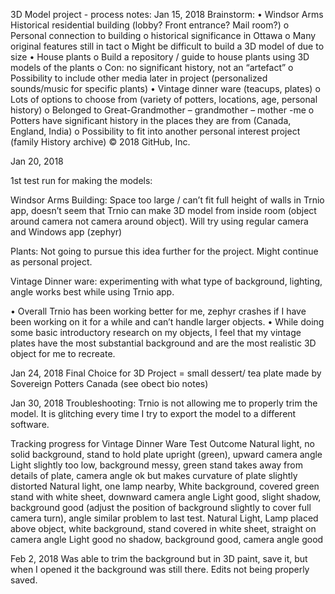 3D Model project - process notes:
Jan 15, 2018
Brainstorm:
•	Windsor Arms Historical residential building (lobby? Front entrance? Mail room?)
    o	Personal connection to building
    o	historical significance in Ottawa
    o	Many original features still in tact
    o	Might be difficult to build a 3D model of due to size 
•	House plants
    o	Build a repository / guide to house plants using 3D models of the plants
    o	Con: no significant history, not an “artefact” 
    o	Possibility to include other media later in project (personalized sounds/music for specific plants)
•	Vintage dinner ware (teacups, plates)
    o	Lots of options to choose from (variety of potters, locations, age, personal history)
    o	Belonged to Great-Grandmother – grandmother – mother -me
    o	Potters have significant history in the places they are from (Canada, England, India) 
    o	Possibility to fit into another personal interest project (family History archive) 
© 2018 GitHub, Inc.

Jan 20, 2018

1st test run for making the models:

Windsor Arms Building: Space too large / can’t fit full height of walls in Trnio app, doesn’t seem that Trnio can make 3D model from inside
room (object around camera not camera around object). Will try using regular camera and Windows app (zephyr)

Plants: Not going to pursue this idea further for the project. Might continue as personal project.

Vintage Dinner ware: experimenting with what type of background, lighting, angle works best while using Trnio app.


•	Overall Trnio has been working better for me, zephyr crashes if I have been working on it for a while and can’t handle larger objects.
•	While doing some basic introductory research on my objects, I feel that my vintage plates have the most substantial background and are the most realistic 3D object for me to recreate.

Jan 24, 2018
Final Choice for 3D Project = small dessert/ tea plate made by Sovereign Potters Canada
 (see obect bio notes)
 
 Jan 30, 2018
Troubleshooting:
Trnio is not allowing me to properly trim the model. It is glitching every time I try to export the model to a different software.

Tracking progress for Vintage Dinner Ware
Test 	Outcome
Natural light, no solid background, stand to hold plate upright (green), upward camera angle	Light slightly too low, background messy, green stand takes away from details of plate, camera angle ok but makes curvature of plate slightly distorted
Natural light, one lamp nearby, White background, covered green stand with white sheet, downward camera angle	Light good, slight shadow, background good (adjust the position of background slightly to cover full camera turn), angle similar problem to last test.
Natural Light, Lamp placed above object, white background, stand covered in white sheet, straight on camera angle 	Light good no shadow, background good, camera angle good

Feb 2, 2018
Was able to trim the background but in 3D paint, save it, but when I opened it the background was still there. Edits not being properly saved.

